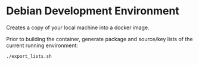 # Debian Development Environment

Creates a copy of your local machine into a docker image.

Prior to building the container, generate package and source/key lists of the current running environment:
```bash
./export_lists.sh
```
